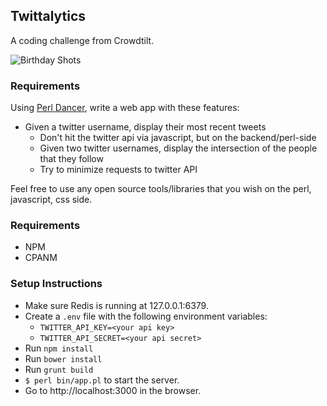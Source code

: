 Twittalytics
---------

A coding challenge from Crowdtilt.

![Birthday Shots](https://fbcdn-sphotos-h-a.akamaihd.net/hphotos-ak-prn2/t1.0-9/p417x417/1526416_10201883243017278_1749366691_n.jpg "My birthday funded through Crowdtilt")

### Requirements

Using [Perl Dancer](http://perldancer.org/,https://metacpan.org/module/Dancer), write a web app with these features:

* Given a twitter username, display their most recent tweets
  * Don't hit the twitter api via javascript, but on the backend/perl-side
  * Given two twitter usernames, display the intersection of the people that they
    follow
  * Try to minimize requests to twitter API

Feel free to use any open source tools/libraries that you wish on the perl, javascript, css side.

### Requirements
* NPM
* CPANM

### Setup Instructions

* Make sure Redis is running at 127.0.0.1:6379.
* Create a `.env` file with the following environment variables:
  * `TWITTER_API_KEY=<your api key>`
  * `TWITTER_API_SECRET=<your api secret>`
* Run `npm install`
* Run `bower install`
* Run `grunt build`
* `$ perl bin/app.pl` to start the server.
* Go to http://localhost:3000 in the browser.
